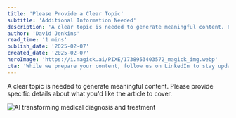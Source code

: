 ```yaml
---
title: 'Please Provide a Clear Topic'
subtitle: 'Additional Information Needed'
description: 'A clear topic is needed to generate meaningful content. Please provide specific details about what you\'d like the article to cover.'
author: 'David Jenkins'
read_time: '1 mins'
publish_date: '2025-02-07'
created_date: '2025-02-07'
heroImage: 'https://i.magick.ai/PIXE/1738953403572_magick_img.webp'
cta: 'While we prepare your content, follow us on LinkedIn to stay updated on the latest tech insights and developments.'
---
```


A clear topic is needed to generate meaningful content. Please provide specific details about what you'd like the article to cover.

![AI transforming medical diagnosis and treatment](https://i.magick.ai/PIXE/1738953403576_magick_img.webp)